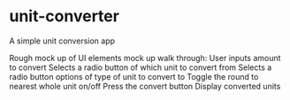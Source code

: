 # unit-converter
A simple unit conversion app

Rough mock up of UI elements
mock up walk through:
User inputs amount to convert
Selects a radio button of which unit to convert from
Selects a radio button options of type of unit to convert to
Toggle the round to nearest whole unit on/off
Press the convert button
Display converted units
